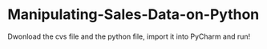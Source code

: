 # Manipulating-Sales-Data-on-Python
Dwonload the cvs file and the python file, import it into PyCharm and run!
